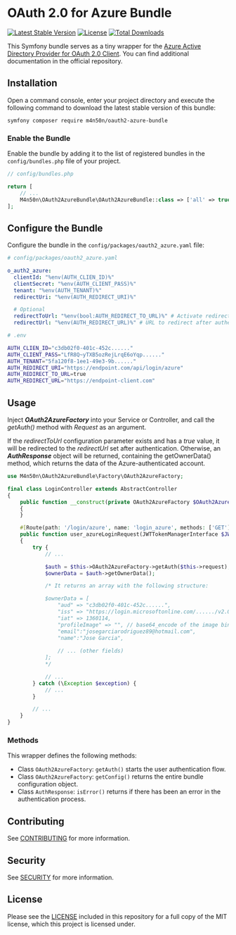 OAuth 2.0 for Azure Bundle
===================
[![Latest Stable Version](https://poser.pugx.org/m4n50n/oauth2-azure-bundle/v/stable)](https://packagist.org/packages/m4n50n/oauth2-azure-bundle)
[![License](https://poser.pugx.org/m4n50n/oauth2-azure-bundle/license)](LICENSE.md)
[![Total Downloads](https://poser.pugx.org/m4n50n/oauth2-azure-bundle/downloads)](https://packagist.org/packages/m4n50n/oauth2-azure-bundle)

This Symfony bundle serves as a tiny wrapper for the [Azure Active Directory Provider for OAuth 2.0 Client](https://github.com/TheNetworg/oauth2-azure). You can find additional documentation in the official repository.


## Installation

Open a command console, enter your project directory and execute the following command to download the latest stable version of this bundle:

```
symfony composer require m4n50n/oauth2-azure-bundle
```

### Enable the Bundle

Enable the bundle by adding it to the list of registered bundles in the `config/bundles.php` file of your project.

```php
// config/bundles.php

return [
    // ...    
    M4n50n\OAuth2AzureBundle\OAuth2AzureBundle::class => ['all' => true],
];
```

## Configure the Bundle

Configure the bundle in the `config/packages/oauth2_azure.yaml` file:

```yaml
# config/packages/oauth2_azure.yaml

o_auth2_azure:
  clientId: "%env(AUTH_CLIEN_ID)%"
  clientSecret: "%env(AUTH_CLIENT_PASS)%"
  tenant: "%env(AUTH_TENANT)%"
  redirectUri: "%env(AUTH_REDIRECT_URI)%"

  # Optional
  redirectToUrl: "%env(bool:AUTH_REDIRECT_TO_URL)%" # Activate redirect after authentication
  redirectUrl: "%env(AUTH_REDIRECT_URL)%" # URL to redirect after authentication
```

```bash
# .env

AUTH_CLIEN_ID="c3db02f0-401c-452c......"
AUTH_CLIENT_PASS="LfR8Q~yTXB5ozRejLrqE6oYqp......"
AUTH_TENANT="5fa120f8-1ee1-49e3-9b......"
AUTH_REDIRECT_URI="https://endpoint.com/api/login/azure"
AUTH_REDIRECT_TO_URL=true
AUTH_REDIRECT_URL="https://endpoint-client.com"
```

## Usage

Inject ***OAuth2AzureFactory*** into your Service or Controller, and call the *getAuth()* method with *Request* as an argument.

If the *redirectToUrl* configuration parameter exists and has a *true* value, it will be redirected to the *redirectUrl* set after authentication. Otherwise, an ***AuthResponse*** object will be returned, containing the getOwnerData() method, which returns the data of the Azure-authenticated account.

```php
use M4n50n\OAuth2AzureBundle\Factory\OAuth2AzureFactory;

final class LoginController extends AbstractController
{
    public function __construct(private OAuth2AzureFactory $OAuth2AzureFactory)
    {
    }

    #[Route(path: '/login/azure', name: 'login_azure', methods: ['GET'])]
    public function user_azureLoginRequest(JWTTokenManagerInterface $JWTManager, UserPasswordHasherInterface $userPasswordHasher)
    {
        try {
            // ...

            $auth = $this->OAuth2AzureFactory->getAuth($this->request);
            $ownerData = $auth->getOwnerData();

            /* It returns an array with the following structure:

            $ownerData = [
                "aud" => "c3db02f0-401c-452c......",
                "iss" => "https://login.microsoftonline.com/....../v2.0",
                "iat" => 1360114,
                "profileImage" => "", // base64_encode of the image binary
                "email":"josegarciarodriguez89@hotmail.com",
                "name":"Jose Garcia",
                
                // ... (other fields)
            ];              
            */

            // ...
        } catch (\Exception $exception) {
            // ...
        }

        // ...
    }
}
```

### Methods

This wrapper defines the following methods:

- Class `OAuth2AzureFactory`: `getAuth()` starts the user authentication flow.
- Class `OAuth2AzureFactory`: `getConfig()` returns the entire bundle configuration object.
- Class `AuthResponse`: `isError()` returns if there has been an error in the authentication process.

## Contributing

See [CONTRIBUTING](CONTRIBUTING.md) for more information.

## Security

See [SECURITY](SECURITY.md) for more information.

## License

Please see the [LICENSE](LICENSE) included in this repository for a full copy of the MIT license, which this project is licensed under.